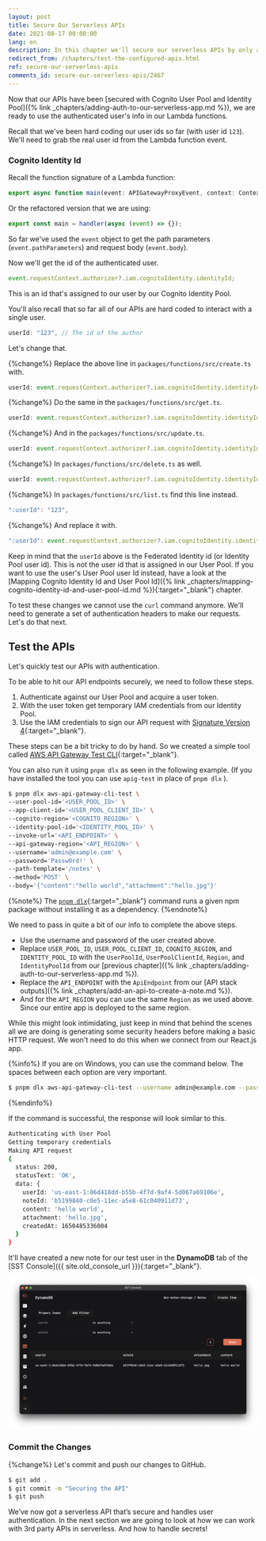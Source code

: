 ```yaml
---
layout: post
title: Secure Our Serverless APIs
date: 2021-08-17 00:00:00
lang: en
description: In this chapter we'll secure our serverless APIs by only allowing authenticated users to connect. We'll get the user id in our Lambda functions from the Cognito Identity Pool identityId.
redirect_from: /chapters/test-the-configured-apis.html
ref: secure-our-serverless-apis
comments_id: secure-our-serverless-apis/2467
---
```


Now that our APIs have been [secured with Cognito User Pool and Identity Pool]({% link _chapters/adding-auth-to-our-serverless-app.md %}), we are ready to use the authenticated user's info in our Lambda functions.

Recall that we've been hard coding our user ids so far (with user id `123`). We'll need to grab the real user id from the Lambda function event.

### Cognito Identity Id

Recall the function signature of a Lambda function:

```typescript
export async function main(event: APIGatewayProxyEvent, context: Context) {}
```

Or the refactored version that we are using:

```typescript
export const main = handler(async (event) => {});
```

So far we've used the `event` object to get the path parameters (`event.pathParameters`) and request body (`event.body`).

Now we'll get the id of the authenticated user.

```typescript
event.requestContext.authorizer?.iam.cognitoIdentity.identityId;
```

This is an id that's assigned to our user by our Cognito Identity Pool.

You'll also recall that so far all of our APIs are hard coded to interact with a single user.

```typescript
userId: "123", // The id of the author
```

Let's change that.

{%change%} Replace the above line in `packages/functions/src/create.ts` with.

```typescript
userId: event.requestContext.authorizer?.iam.cognitoIdentity.identityId,
```

{%change%} Do the same in the `packages/functions/src/get.ts`.

```typescript
userId: event.requestContext.authorizer?.iam.cognitoIdentity.identityId,
```

{%change%} And in the `packages/functions/src/update.ts`.

```typescript
userId: event.requestContext.authorizer?.iam.cognitoIdentity.identityId,
```

{%change%} In `packages/functions/src/delete.ts` as well.

```typescript
userId: event.requestContext.authorizer?.iam.cognitoIdentity.identityId,
```

{%change%} In `packages/functions/src/list.ts` find this line instead.

```typescript
":userId": "123",
```

{%change%} And replace it with.

```typescript
":userId": event.requestContext.authorizer?.iam.cognitoIdentity.identityId,
```

Keep in mind that the `userId` above is the Federated Identity id (or Identity Pool user id). This is not the user id that is assigned in our User Pool. If you want to use the user's User Pool user Id instead, have a look at the [Mapping Cognito Identity Id and User Pool Id]({% link _chapters/mapping-cognito-identity-id-and-user-pool-id.md %}){:target="_blank"} chapter.

To test these changes we cannot use the `curl` command anymore. We'll need to generate a set of authentication headers to make our requests. Let's do that next.

## Test the APIs

Let's quickly test our APIs with authentication.

To be able to hit our API endpoints securely, we need to follow these steps.

1. Authenticate against our User Pool and acquire a user token.
2. With the user token get temporary IAM credentials from our Identity Pool.
3. Use the IAM credentials to sign our API request with [Signature Version 4](http://docs.aws.amazon.com/general/latest/gr/signature-version-4.html){:target="_blank"}.

These steps can be a bit tricky to do by hand. So we created a simple tool called [AWS API Gateway Test CLI](https://github.com/AnomalyInnovations/aws-api-gateway-cli-test){:target="_blank"}.

You can also run it using `pnpm dlx` as seen in the following example. (If you have installed the tool you can use `apig-test` in place of `pnpm dlx` ).

```bash
$ pnpm dlx aws-api-gateway-cli-test \
--user-pool-id='<USER_POOL_ID>' \
--app-client-id='<USER_POOL_CLIENT_ID>' \
--cognito-region='<COGNITO_REGION>' \
--identity-pool-id='<IDENTITY_POOL_ID>' \
--invoke-url='<API_ENDPOINT>' \
--api-gateway-region='<API_REGION>' \
--username='admin@example.com' \
--password='Passw0rd!' \
--path-template='/notes' \
--method='POST' \
--body='{"content":"hello world","attachment":"hello.jpg"}'
```

{%note%}
The [`pnpm dlx`](https://pnpm.io/cli/dlx){:target="_blank"} command runs a given npm package without installing it as a dependency.
{%endnote%}

We need to pass in quite a bit of our info to complete the above steps.

- Use the username and password of the user created above.
- Replace `USER_POOL_ID`, `USER_POOL_CLIENT_ID`, `COGNITO_REGION`, and `IDENTITY_POOL_ID` with the `UserPoolId`, `UserPoolClientId`, `Region`, and `IdentityPoolId` from our [previous chapter]({% link _chapters/adding-auth-to-our-serverless-app.md %}).
- Replace the `API_ENDPOINT` with the `ApiEndpoint` from our [API stack outputs]({% link _chapters/add-an-api-to-create-a-note.md %}).
- And for the `API_REGION` you can use the same `Region` as we used above. Since our entire app is deployed to the same region.

While this might look intimidating, just keep in mind that behind the scenes all we are doing is generating some security headers before making a basic HTTP request. We won't need to do this when we connect from our React.js app.

{%info%}
If you are on Windows, you can use the command below. The spaces between each option are very important.

```bash
$ pnpm dlx aws-api-gateway-cli-test --username admin@example.com --password Passw0rd! --user-pool-id <USER_POOL_ID> --app-client-id <USER_POOL_CLIENT_ID> --cognito-region <COGNITO_REGION> --identity-pool-id <IDENTITY_POOL_ID> --invoke-url <API_ENDPOINT> --api-gateway-region <API_REGION> --path-template /notes --method POST --body '{""content\":\"hello world\",\"attachment\":\"hello.jpg\"}'
```
{%endinfo%}

If the command is successful, the response will look similar to this.

```bash
Authenticating with User Pool
Getting temporary credentials
Making API request
{
  status: 200,
  statusText: 'OK',
  data: {
    userId: 'us-east-1:06d418dd-b55b-4f7d-9af4-5d067a69106e',
    noteId: 'b5199840-c0e5-11ec-a5e8-61c040911d73',
    content: 'hello world',
    attachment: 'hello.jpg',
    createdAt: 1650485336004
  }
}
```

It'll have created a new note for our test user in the **DynamoDB** tab of the [SST Console]({{ site.old_console_url }}){:target="_blank"}.

![SST Console test user new note](/assets/part2/sst-console-test-user-new-note.png)

### Commit the Changes

{%change%} Let's commit and push our changes to GitHub.

```bash
$ git add .
$ git commit -m "Securing the API"
$ git push
```

We’ve now got a serverless API that’s secure and handles user authentication. In the next section we are going to look at how we can work with 3rd party APIs in serverless. And how to handle secrets!

